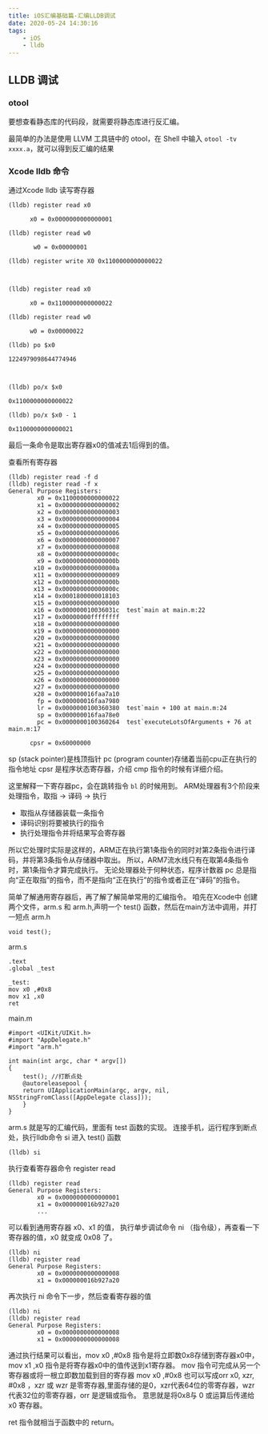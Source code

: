 ```yaml
---
title: iOS汇编基础篇-汇编LLDB调试
date: 2020-05-24 14:30:16
tags:
	- iOS
	- lldb
---
```




## LLDB 调试

### otool

要想查看静态库的代码段，就需要将静态库进行反汇编。

最简单的办法是使用 LLVM 工具链中的 otool，在 Shell 中输入 `otool -tv xxxx.a`，就可以得到反汇编的结果

### Xcode lldb 命令

通过Xcode lldb 读写寄存器

```
(lldb) register read x0

      x0 = 0x0000000000000001

(lldb) register read w0

       w0 = 0x00000001

(lldb) register write X0 0x1100000000000022



(lldb) register read x0

      x0 = 0x1100000000000022

(lldb) register read w0

      w0 = 0x00000022

(lldb) po $x0

1224979098644774946



(lldb) po/x $x0

0x1100000000000022  

(lldb) po/x $x0 - 1

0x1100000000000021    
```

最后一条命令是取出寄存器x0的值减去1后得到的值。

查看所有寄存器

```
(lldb) register read -f d
(lldb) register read -f x
General Purpose Registers:
        x0 = 0x1100000000000022
        x1 = 0x0000000000000002
        x2 = 0x0000000000000003
        x3 = 0x0000000000000004
        x4 = 0x0000000000000005
        x5 = 0x0000000000000006
        x6 = 0x0000000000000007
        x7 = 0x0000000000000008
        x8 = 0x000000000000000c
        x9 = 0x000000000000000b
       x10 = 0x000000000000000a
       x11 = 0x0000000000000009
       x12 = 0x000000000000000b
       x13 = 0x000000000000000c
       x14 = 0x0001800000018103
       x15 = 0x0000000000000000
       x16 = 0x000000010036031c  test`main at main.m:22
       x17 = 0x00000000ffffffff
       x18 = 0x0000000000000000
       x19 = 0x0000000000000000
       x20 = 0x0000000000000000
       x21 = 0x0000000000000000
       x22 = 0x0000000000000000
       x23 = 0x0000000000000000
       x24 = 0x0000000000000000
       x25 = 0x0000000000000000
       x26 = 0x0000000000000000
       x27 = 0x0000000000000000
       x28 = 0x000000016faa7a10
        fp = 0x000000016faa7980
        lr = 0x0000000100360380  test`main + 100 at main.m:24
        sp = 0x000000016faa78e0
        pc = 0x0000000100360264  test`executeLotsOfArguments + 76 at main.m:17

      cpsr = 0x60000000
```

sp (stack pointer)是栈顶指针
pc (program counter)存储着当前cpu正在执行的指令地址
cpsr 是程序状态寄存器，介绍 cmp 指令的时候有详细介绍。

这里解释一下寄存器pc，会在跳转指令 `bl` 的时候用到。
ARM处理器有3个阶段来处理指令，取指 -> 译码 -> 执行

- 取指从存储器装载一条指令
- 译码识别将要被执行的指令
- 执行处理指令并将结果写会寄存器

所以它处理时实际是这样的，ARM正在执行第1条指令的同时对第2条指令进行译码，并将第3条指令从存储器中取出。
所以，ARM7流水线只有在取第4条指令时，第1条指令才算完成执行。
无论处理器处于何种状态，程序计数器 pc 总是指向“正在取指”的指令，而不是指向“正在执行”的指令或者正在“译码”的指令。

简单了解通用寄存器后，再了解了解简单常用的汇编指令。
咱先在Xcode中 创建两个文件，arm.s 和 arm.h,声明一个 test() 函数，然后在main方法中调用，并打一短点
arm.h
```
void test();
```

arm.s
```
.text
.global _test

_test:
mov x0 ,#0x8
mov x1 ,x0
ret
```
main.m
```
#import <UIKit/UIKit.h>
#import "AppDelegate.h"
#import "arm.h"

int main(int argc, char * argv[])
{
    test(); //打断点处
    @autoreleasepool {
    return UIApplicationMain(argc, argv, nil, NSStringFromClass([AppDelegate class]));
    }
}
```
arm.s 就是写的汇编代码，里面有 test 函数的实现。
连接手机，运行程序到断点处，执行lldb命令 si 进入 test() 函数
```
(lldb) si
```
执行查看寄存器命令 register read
```
(lldb) register read
General Purpose Registers:
        x0 = 0x0000000000000001
        x1 = 0x000000016b927a20
        ...
```
可以看到通用寄存器 x0、x1 的值，
执行单步调试命令 ni （指令级），再查看一下寄存器的值，x0 就变成 0x08 了。
```
(lldb) ni
(lldb) register read
General Purpose Registers:
        x0 = 0x0000000000000008
        x1 = 0x000000016b927a20
```
再次执行 ni 命令下一步，然后查看寄存器的值
```
(lldb) ni
(lldb) register read
General Purpose Registers:
        x0 = 0x0000000000000008
        x1 = 0x0000000000000008
```
通过执行结果可以看出，mov x0 ,#0x8 指令是将立即数0x8存储到寄存器x0中，mov x1 ,x0 指令是将寄存器x0中的值传送到x1寄存器。
mov 指令可完成从另一个寄存器或将一根立即数加载到目的寄存器
mov x0 ,#0x8 也可以写成orr x0, xzr, #0x8 ，xzr 或 wzr 是零寄存器,里面存储的是0，xzr代表64位的零寄存器，wzr代表32位的零寄存器，orr 是逻辑或指令。
意思就是将0x8与 0 或运算后传递给 x0 寄存器。

ret 指令就相当于函数中的 return。